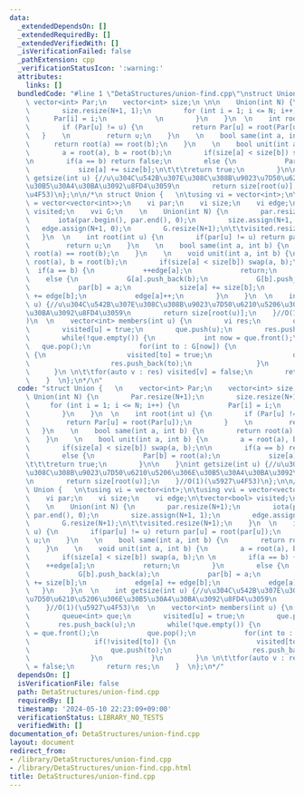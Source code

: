 ```yaml
---
data:
  _extendedDependsOn: []
  _extendedRequiredBy: []
  _extendedVerifiedWith: []
  _isVerificationFailed: false
  _pathExtension: cpp
  _verificationStatusIcon: ':warning:'
  attributes:
    links: []
  bundledCode: "#line 1 \"DetaStructures/union-find.cpp\"\nstruct Union {   \n   \
    \ vector<int> Par;\n    vector<int> size;\n \n\n    Union(int N) {\n        Par.resize(N+1);\n\
    \        size.resize(N+1, 1);\n        for (int i = 1; i <= N; i++) {\n      \
    \      Par[i] = i;\n            \n        }\n    }\n  \n    int root(int u) {\n\
    \        if (Par[u] != u) {\n            return Par[u] = root(Par[u]);\n     \
    \   }    \n         return u;\n    }\n    \n    bool same(int a, int b) {\n  \
    \      return root(a) == root(b);\n    }\n    \n    bool unit(int a, int b) {\n\
    \        a = root(a), b = root(b);\n        if(size[a] < size[b]) swap(a, b);\n\
    \n        if(a == b) return false;\n        else {\n            Par[b] = root(a);\n\
    \            size[a] += size[b];\n\t\t\treturn true;\n        }\n\n    }\nint\
    \ getsize(int u) {//u\u304C\u542B\u307E\u308C\u308B\u9023\u7D50\u6210\u5206\u306E\
    \u30B5\u30A4\u30BA\u3092\u8FD4\u3059\n        return size[root(u)];\n    }//O(1)(\u5927\
    \u4F53)\n};\n\n/*\n struct Union {   \n\tusing vi = vector<int>;\n\tusing vvi\
    \ = vector<vector<int>>;\n    vi par;\n    vi size;\n    vi edge;\n\tvector<bool>\
    \ visited;\n    vvi G;\n    \n    Union(int N) {\n        par.resize(N+1);\n \
    \       iota(par.begin(), par.end(), 0);\n        size.assign(N+1, 1);\n     \
    \   edge.assign(N+1, 0);\n        G.resize(N+1);\n\t\tvisited.resize(N+1);\n \
    \   }\n  \n    int root(int u) {\n        if(par[u] != u) return par[u] = root(par[u]);\n\
    \         return u;\n    }\n    \n    bool same(int a, int b) {\n        return\
    \ root(a) == root(b);\n    }\n    \n    void unit(int a, int b) {\n        a =\
    \ root(a), b = root(b);\n        if(size[a] < size[b]) swap(a, b);\n \n      \
    \  if(a == b) {\n            ++edge[a];\n            return;\n        }\n    \
    \    else {\n            G[a].push_back(b);\n            G[b].push_back(a);\n\
    \            par[b] = a;\n            size[a] += size[b];\n            edge[a]\
    \ += edge[b];\n            edge[a]++;\n        }\n    }\n  \n    int getsize(int\
    \ u) {//u\u304C\u542B\u307E\u308C\u308B\u9023\u7D50\u6210\u5206\u306E\u30B5\u30A4\
    \u30BA\u3092\u8FD4\u3059\n        return size[root(u)];\n    }//O(1)(\u5927\u4F53\
    )\n  \n    vector<int> members(int u) {\n        vi res;\n        queue<int> que;\n\
    \        visited[u] = true;\n        que.push(u);\n        res.push_back(u);\n\
    \        while(!que.empty()) {\n            int now = que.front();\n         \
    \   que.pop();\n            for(int to : G[now]) {\n                if(!visited[to])\
    \ {\n                    visited[to] = true;\n                    que.push(to);\n\
    \                    res.push_back(to);\n                }\n            }\n  \
    \      }\n \n\t\tfor(auto v : res) visited[v] = false;\n        return res;\n\
    \    }  \n};\n*/\n"
  code: "struct Union {   \n    vector<int> Par;\n    vector<int> size;\n \n\n   \
    \ Union(int N) {\n        Par.resize(N+1);\n        size.resize(N+1, 1);\n   \
    \     for (int i = 1; i <= N; i++) {\n            Par[i] = i;\n            \n\
    \        }\n    }\n  \n    int root(int u) {\n        if (Par[u] != u) {\n   \
    \         return Par[u] = root(Par[u]);\n        }    \n         return u;\n \
    \   }\n    \n    bool same(int a, int b) {\n        return root(a) == root(b);\n\
    \    }\n    \n    bool unit(int a, int b) {\n        a = root(a), b = root(b);\n\
    \        if(size[a] < size[b]) swap(a, b);\n\n        if(a == b) return false;\n\
    \        else {\n            Par[b] = root(a);\n            size[a] += size[b];\n\
    \t\t\treturn true;\n        }\n\n    }\nint getsize(int u) {//u\u304C\u542B\u307E\
    \u308C\u308B\u9023\u7D50\u6210\u5206\u306E\u30B5\u30A4\u30BA\u3092\u8FD4\u3059\
    \n        return size[root(u)];\n    }//O(1)(\u5927\u4F53)\n};\n\n/*\n struct\
    \ Union {   \n\tusing vi = vector<int>;\n\tusing vvi = vector<vector<int>>;\n\
    \    vi par;\n    vi size;\n    vi edge;\n\tvector<bool> visited;\n    vvi G;\n\
    \    \n    Union(int N) {\n        par.resize(N+1);\n        iota(par.begin(),\
    \ par.end(), 0);\n        size.assign(N+1, 1);\n        edge.assign(N+1, 0);\n\
    \        G.resize(N+1);\n\t\tvisited.resize(N+1);\n    }\n  \n    int root(int\
    \ u) {\n        if(par[u] != u) return par[u] = root(par[u]);\n         return\
    \ u;\n    }\n    \n    bool same(int a, int b) {\n        return root(a) == root(b);\n\
    \    }\n    \n    void unit(int a, int b) {\n        a = root(a), b = root(b);\n\
    \        if(size[a] < size[b]) swap(a, b);\n \n        if(a == b) {\n        \
    \    ++edge[a];\n            return;\n        }\n        else {\n            G[a].push_back(b);\n\
    \            G[b].push_back(a);\n            par[b] = a;\n            size[a]\
    \ += size[b];\n            edge[a] += edge[b];\n            edge[a]++;\n     \
    \   }\n    }\n  \n    int getsize(int u) {//u\u304C\u542B\u307E\u308C\u308B\u9023\
    \u7D50\u6210\u5206\u306E\u30B5\u30A4\u30BA\u3092\u8FD4\u3059\n        return size[root(u)];\n\
    \    }//O(1)(\u5927\u4F53)\n  \n    vector<int> members(int u) {\n        vi res;\n\
    \        queue<int> que;\n        visited[u] = true;\n        que.push(u);\n \
    \       res.push_back(u);\n        while(!que.empty()) {\n            int now\
    \ = que.front();\n            que.pop();\n            for(int to : G[now]) {\n\
    \                if(!visited[to]) {\n                    visited[to] = true;\n\
    \                    que.push(to);\n                    res.push_back(to);\n \
    \               }\n            }\n        }\n \n\t\tfor(auto v : res) visited[v]\
    \ = false;\n        return res;\n    }  \n};\n*/"
  dependsOn: []
  isVerificationFile: false
  path: DetaStructures/union-find.cpp
  requiredBy: []
  timestamp: '2024-05-10 22:23:09+09:00'
  verificationStatus: LIBRARY_NO_TESTS
  verifiedWith: []
documentation_of: DetaStructures/union-find.cpp
layout: document
redirect_from:
- /library/DetaStructures/union-find.cpp
- /library/DetaStructures/union-find.cpp.html
title: DetaStructures/union-find.cpp
---
```

